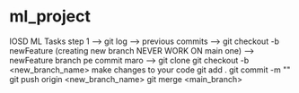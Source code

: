 # ml_project
IOSD ML Tasks
step 1 --> git log --> previous commits
       --> git checkout -b newFeature (creating new branch  NEVER WORK ON main one)
       --> newFeature branch pe commit maro
       --> 
git clone <URL>
git checkout -b <new_branch_name>
make changes to your code 
git add .
git commit -m "<Commit Message>"
git push origin <new_branch_name>
git merge <main_branch>